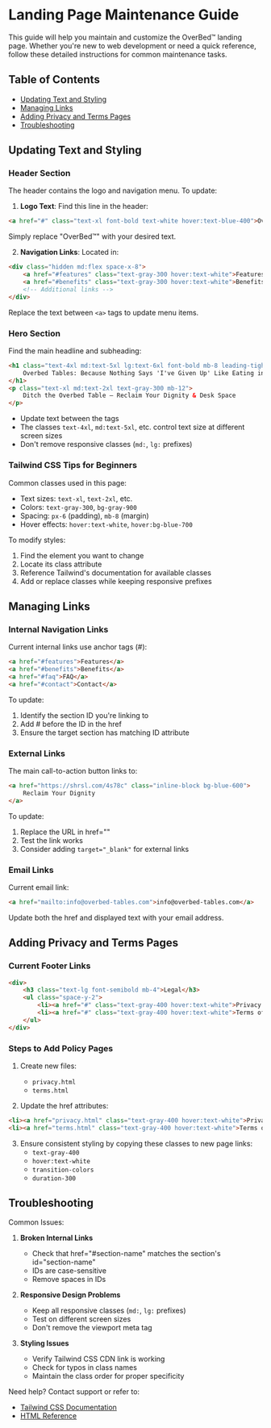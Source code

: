 # Landing Page Maintenance Guide

This guide will help you maintain and customize the OverBed™ landing page. Whether you're new to web development or need a quick reference, follow these detailed instructions for common maintenance tasks.

## Table of Contents
- [Updating Text and Styling](#updating-text-and-styling)
- [Managing Links](#managing-links)
- [Adding Privacy and Terms Pages](#adding-privacy-and-terms-pages)
- [Troubleshooting](#troubleshooting)

## Updating Text and Styling

### Header Section
The header contains the logo and navigation menu. To update:

1. **Logo Text**: Find this line in the header:
```html
<a href="#" class="text-xl font-bold text-white hover:text-blue-400">OverBed™</a>
```
Simply replace "OverBed™" with your desired text.

2. **Navigation Links**: Located in:
```html
<div class="hidden md:flex space-x-8">
    <a href="#features" class="text-gray-300 hover:text-white">Features</a>
    <a href="#benefits" class="text-gray-300 hover:text-white">Benefits</a>
    <!-- Additional links -->
</div>
```
Replace the text between `<a>` tags to update menu items.

### Hero Section
Find the main headline and subheading:
```html
<h1 class="text-4xl md:text-5xl lg:text-6xl font-bold mb-8 leading-tight">
    Overbed Tables: Because Nothing Says 'I've Given Up' Like Eating in Bed
</h1>
<p class="text-xl md:text-2xl text-gray-300 mb-12">
    Ditch the Overbed Table – Reclaim Your Dignity & Desk Space
</p>
```
- Update text between the tags
- The classes `text-4xl`, `md:text-5xl`, etc. control text size at different screen sizes
- Don't remove responsive classes (`md:`, `lg:` prefixes)

### Tailwind CSS Tips for Beginners
Common classes used in this page:
- Text sizes: `text-xl`, `text-2xl`, etc.
- Colors: `text-gray-300`, `bg-gray-900`
- Spacing: `px-6` (padding), `mb-8` (margin)
- Hover effects: `hover:text-white`, `hover:bg-blue-700`

To modify styles:
1. Find the element you want to change
2. Locate its class attribute
3. Reference Tailwind's documentation for available classes
4. Add or replace classes while keeping responsive prefixes

## Managing Links

### Internal Navigation Links
Current internal links use anchor tags (#):
```html
<a href="#features">Features</a>
<a href="#benefits">Benefits</a>
<a href="#faq">FAQ</a>
<a href="#contact">Contact</a>
```
To update:
1. Identify the section ID you're linking to
2. Add # before the ID in the href
3. Ensure the target section has matching ID attribute

### External Links
The main call-to-action button links to:
```html
<a href="https://shrsl.com/4s78c" class="inline-block bg-blue-600">
    Reclaim Your Dignity
</a>
```
To update:
1. Replace the URL in href=""
2. Test the link works
3. Consider adding `target="_blank"` for external links

### Email Links
Current email link:
```html
<a href="mailto:info@overbed-tables.com">info@overbed-tables.com</a>
```
Update both the href and displayed text with your email address.

## Adding Privacy and Terms Pages

### Current Footer Links
```html
<div>
    <h3 class="text-lg font-semibold mb-4">Legal</h3>
    <ul class="space-y-2">
        <li><a href="#" class="text-gray-400 hover:text-white">Privacy Policy</a></li>
        <li><a href="#" class="text-gray-400 hover:text-white">Terms of Service</a></li>
    </ul>
</div>
```

### Steps to Add Policy Pages
1. Create new files:
   - `privacy.html`
   - `terms.html`

2. Update the href attributes:
```html
<li><a href="privacy.html" class="text-gray-400 hover:text-white">Privacy Policy</a></li>
<li><a href="terms.html" class="text-gray-400 hover:text-white">Terms of Service</a></li>
```

3. Ensure consistent styling by copying these classes to new page links:
   - `text-gray-400`
   - `hover:text-white`
   - `transition-colors`
   - `duration-300`

## Troubleshooting

Common Issues:
1. **Broken Internal Links**
   - Check that href="#section-name" matches the section's id="section-name"
   - IDs are case-sensitive
   - Remove spaces in IDs

2. **Responsive Design Problems**
   - Keep all responsive classes (`md:`, `lg:` prefixes)
   - Test on different screen sizes
   - Don't remove the viewport meta tag

3. **Styling Issues**
   - Verify Tailwind CSS CDN link is working
   - Check for typos in class names
   - Maintain the class order for proper specificity

Need help? Contact support or refer to:
- [Tailwind CSS Documentation](https://tailwindcss.com/docs)
- [HTML Reference](https://developer.mozilla.org/en-US/docs/Web/HTML)